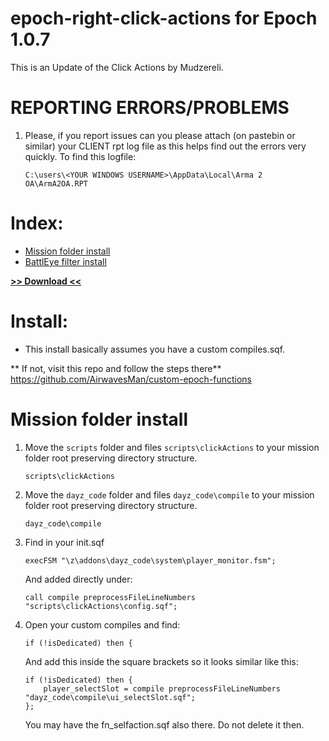 # epoch-right-click-actions for Epoch 1.0.7

This is an Update of the Click Actions by Mudzereli.

# REPORTING ERRORS/PROBLEMS

1. Please, if you report issues can you please attach (on pastebin or similar) your CLIENT rpt log file as this helps find out the errors very quickly. To find this logfile:

	```sqf
	C:\users\<YOUR WINDOWS USERNAME>\AppData\Local\Arma 2 OA\ArmA2OA.RPT
	```
	
# Index:

* [Mission folder install](https://github.com/AirwavesMan/epoch-right-click-actions#mission-folder-install)
* [BattlEye filter install](https://github.com/AirwavesMan/epoch-right-click-actions#battleye-filter-install)


**[>> Download <<](https://github.com/AirwavesMan/epoch-right-click-actions/archive/refs/heads/main.zip)**

# Install:

* This install basically assumes you have a custom compiles.sqf.

** If not, visit this repo and follow the steps there**
https://github.com/AirwavesMan/custom-epoch-functions

# Mission folder install

1. Move the <code>scripts</code> folder and files <code>scripts\clickActions</code> to your mission folder root preserving directory structure.
	
	```sqf
	scripts\clickActions	
	```
	
2. Move the <code>dayz_code</code> folder and files <code>dayz_code\compile</code> to your mission folder root preserving directory structure.
	
	```sqf
	dayz_code\compile	
	``` 	
	
3. Find in your init.sqf

	```sqf
	execFSM "\z\addons\dayz_code\system\player_monitor.fsm";	
	```
	
	And added directly under:

	```sqf
	call compile preprocessFileLineNumbers "scripts\clickActions\config.sqf";	
	```	
	
4. Open your custom compiles and find:

	```sqf
	if (!isDedicated) then {	
	```
	
	And add this inside the square brackets so it looks similar like this:
	
	```sqf
	if (!isDedicated) then {
		player_selectSlot = compile preprocessFileLineNumbers "dayz_code\compile\ui_selectSlot.sqf";
	};	
	```	
	
	You may have the fn_selfaction.sqf also there. Do not delete it then.
	
	